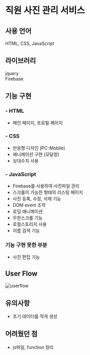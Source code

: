 # 직원 사진 관리 서비스

## 사용 언어
HTML, CSS, JavaScript

## 라이브러리
jquery
<br>
Firebase

## 기능 구현
### - HTML
* 메인 페이지, 프로필 페이지 

### - CSS
* 반응형 디자인 (PC-Mobile)
* 애니메이션 구현 (모달창)
* 상대수치 사용

### - JavaScript
* Firebase를 사용하여 사진파일 관리
* 스크롤이 가능한 형태의 리스팅 페이지
* 사진 등록, 수정, 삭제 기능
* DOM event 조작
* 로딩 애니메이션
* 무한스크롤 기능 
* 로컬스토리지 사용
* 이름 검색 기능
### 기능 구현 못한 부분
* 사진 편집 기능

## User Flow
![userflow](https://github.com/YongYong21/javascript/assets/90038848/83e8691e-1d24-4fe3-98aa-4b649f635e9b)


## 유의사항
* 초기 데이터를 적게 생성


## 어려웠던 점

* js파일, function 정리

